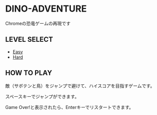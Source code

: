 # DINO-ADVENTURE
Chromeの恐竜ゲームの再現です

## LEVEL SELECT

- [Easy](https://kenton116.github.io/DINO-ADVENTURE/src/easy/dino.html)
- [Hard](https://kenton116.github.io/DINO-ADVENTURE/src/hard/dino.html)

## HOW TO PLAY

敵（サボテンと鳥）をジャンプで避けて、ハイスコアを目指すゲームです。

スペースキーでジャンプができます。

Game Over!と表示されたら、Enterキーでリスタートできます。
